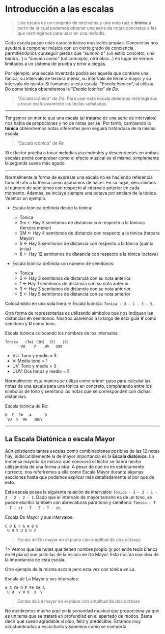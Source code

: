 <h1> Introducción a las escalas </h1>

> Una escala es un conjunto de intervalos y una nota raíz o **tónica** a partir de la cual podemos obtener una serie de notas concretas a las que restringirnos para usar en una melodía.

Cada escala posee unas características musicales propias. Conocerlas nos ayudará
a componer música con un cierto grado de conciencia, permitiéndonos conseguir piezas que _"suenen a"_  (un estilo concreto, una banda...) o _"suenen como"_ (un concepto, otra obra...) en lugar de vernos limitados a un sistema de prueba y error a ciegas.

Por ejemplo, una escala inventada podría ser aquella que contiene una tónica, su intervalo de tercera menor, su intervalo de tercera mayor y su intervalo de quinta.
Si llamamos a esta escala, "_Escala Icónica_", al utilizar Do como tónica obtendremos la "_Escala Icónica" de Do_.

<div id ="piano_0" class="piano_container"></div>

> "_Escala Icónica" de Do_. Para usar esta escala debemos restringirnos a tocar exclusivamente las teclas señaladas.

---

Tengamos en mente que una escala (al tratarse de una serie de intervalos) nos habla de propociones y no de notas per se. Por tanto, cambiando la **tónica** obtendremos
notas diferentes pero seguirá tratándose de la misma escala.


<div id ="piano_1" class="piano_container"></div>

> "_Escala Icónica" de Re_

Si el lector prueba a tocar melodías ascendentes y descendentes en ambas escalas
podrá comprobar como el efecto musical es el mismo, simplemente la segunda suena
más agudo.

---

Normalmente la forma de expresar una escala no es haciendo referencia todo el rato a la tónica como acabamos de hacer. En su lugar, describimos el número de semitonos con respecto al intervalo anterior en cada momento. Además, se incluye siempre una octava por enciam de la tónica. Veamos un ejemplo.

- Escala Icónica definida desde la tónica:


    - Tónica
    - 3m    <- Hay 3 semitonos de distancia con respecto a la tónioca (tercera menor)
    - 3M    <- Hay 4 semitonos de distancia con respecto a la tónica (tercera Mayor)
    - 5     <- Hay 5 semitonos de distancia con respecto a la tónica (quinta justa)
    - 8     <- Hay 12 semitonos de distancia con respecto a la tónica (octava)

- Escala Icónica definida con número de semitonos:


    - Tónica
    - 3     <- Hay 3 semitonos de distancia con su nota anterior.
    - 1     <- Hay 1 semitonos de distancia con su nota anterior.
    - 3     <- Hay 3 semitonos de distancia con su nota anterior.
    - 5     <- Hay 5 semitonos de distancia con su nota anterior

Colocándolo en una sola línea -> Escala Icónica: `Tónica - 3 - 1 - 3 - 5.`

Otra forma de representarlas es utilizando símbolos que nos indiquen las distancias
en semitonos. Nostros usaremos a lo largo de esta guía **V** como semitono y **U** como tono.

Escala Icónica colocando los nombres de los intervalos:

    Tónica   (3m) (3M)  (5)   (8)
           VU    V    UV   UUV


- VU: Tono y medio = 3
- V: Medio tono    = 1
- UV: Tono y medio = 3
- UUV: Dos tonos y medio = 5

Normalmente esta manera se utiliza como primer paso para calcular las notas de una  escala para una tónica en concreto, completando entre los símbolos de tono y semitono las notas que se corresponden con dichas distancias.


Escala Icónica de Re:

    D  F  F#   A      D
     VU  V  UV   UUUV


---

<h2> La Escala Diatónica o escala Mayor </h2>

Aún existiendo tantas escalas como combinaciones posibles de las 12 notas hay, indiscutiblemente la de mayor importancia es la **Escala diatónica**. La inmensa mayoría de música que conocerá el lector se habrá hecho utilizándola de una forma u otra. A pesar de que no es estrictamente correcto, nos referiremos a ella
como Escala Mayor durante algunas secciones hasta que podamos explicar más
detalladamente el por qué de esto.

Esta escala posee la siguiente relación de intervalos: `Tónica - 2 - 2 - 1 - 2 - 2 - 2 - 1`. Dado que el intervalo de mayor tamaño es de un tono, se puede escribir también con abreviaturas para tono y semitono: `Tónica - T - T - st - T - T - T - st`.

Escala Do Mayor y sus intervalos:


    C D E F G A B C
     U U V U U U V


<div id ="piano_2" class="piano_container"></div>

> Escala de Do mayor en el piano con amplitud de dos octavas

?> Vemos que las notas que tienen nombre propio (y por ende tecla blanca en el piano) son justo las de la escala de Do Mayor. Esto nos da una idea de la importancia de esta escala.

Otro ejemplo de la misma escala pero esta vez con tónica en La.

Escala de La Mayor y sus intervalos:


    A B C# D E F# G# A
     U U  V U U  U  V


<div id ="piano_3" class="piano_container"></div>

> Escala de La mayor en el piano con amplitud de dos octavas

No incidiremos mucho aquí en la sonoridad musical que proporciona
ya que es un tema que se tratará en profundiad en el apartado de modos. Basta decir que suena agradable al oído, feliz y predecible.
Estamos muy acostumbrados a escucharla y sabemos cómo se comporta.

<link rel="stylesheet" href="PianoGenerator/style.css">
<script>
piano({
    tag: "piano_0",
    octaves: 1,
    number: "relevant",
    names: "all",
    tonic: "C",
    relevant: {
        "C"  : { color: "orange" },
        "D#" : { color: "orange" },
        "E"  : { color: "orange" },
        "G"  : { color: "orange" },
    }
});
piano({
    tag: "piano_1",
    octaves: 1,
    number: "relevant",
    names: "all",
    tonic: "D",
    relevant: {
        "D"  : { color: "orange" },
        "F"  : { color: "orange" },
        "F#" : { color: "orange" },
        "A"  : { color: "orange" },
    }
});
piano({
    tag: "piano_2",
    octaves: 2,
    names: "relevant",
    tonic: "C",
    relevant: {
        "C" : { color: "orange" },
        "D" : { color: "orange" },
        "E" : { color: "orange" },
        "F" : { color: "orange" },
        "G" : { color: "orange" },
        "A" : { color: "orange" },
        "B" : { color: "orange" },
    }
});
piano({
    tag: "piano_3",
    octaves: 2,
    names: "relevant",
    tonic: "C",
    relevant: {
        "A" : { color: "orange" },
        "B" : { color: "orange" },
        "C#" : { color: "orange" },
        "D" : { color: "orange" },
        "E" : { color: "orange" },
        "F#" : { color: "orange" },
        "G#" : { color: "orange" },
    }
});
</script>